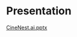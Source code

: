# Presentation


[CineNest.ai.pptx](https://github.com/user-attachments/files/22705774/CineNest.ai.pptx)
